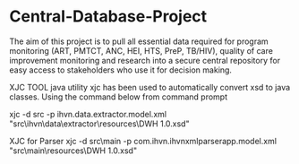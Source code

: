 # Central-Database-Project

The aim of this project is to pull all essential data required for program monitoring (ART, PMTCT, ANC, HEI, HTS, PreP, TB/HIV), quality of care improvement monitoring and research into a secure central repository for easy access to stakeholders who use it for decision making.

XJC TOOL
java utility xjc has been used to automatically convert xsd to java classes. Using the command below from command prompt

xjc -d src -p ihvn.data.extractor.model.xml "src\ihvn\data\extractor\resources\DWH 1.0.xsd"


XJC for Parser
xjc -d src\main -p com.ihvn.ihvnxmlparserapp.model.xml "src\main\resources\DWH 1.0.xsd"

